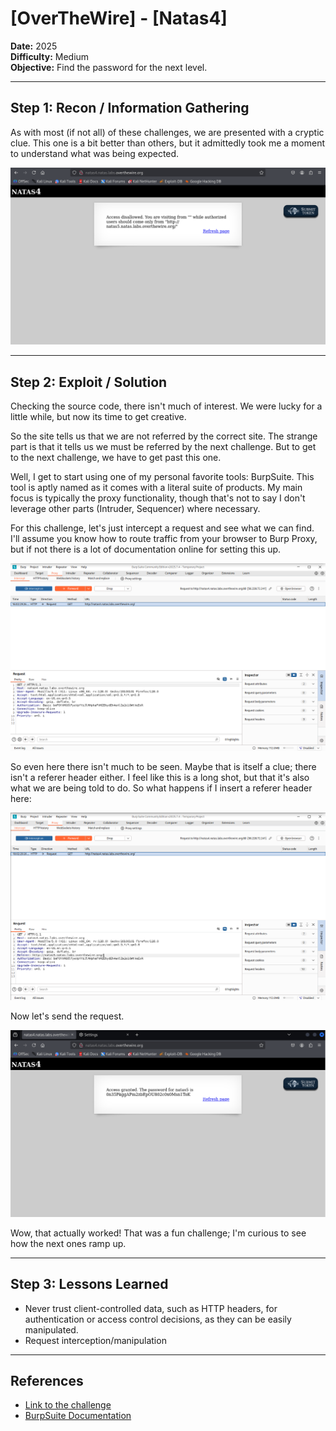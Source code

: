 # [OverTheWire] - [Natas4]

**Date:** 2025  
**Difficulty:** Medium  
**Objective:** Find the password for the next level.

---

## Step 1: Recon / Information Gathering
As with most (if not all) of these challenges, we are presented with a cryptic clue. This one is a bit better than others, but it admittedly took me a moment to understand what was being expected.

![Screenshot of challenge text](/Assets/natas4.png)

---

## Step 2: Exploit / Solution

Checking the source code, there isn't much of interest. We were lucky for a little while, but now its time to get creative. 

So the site tells us that we are not referred by the correct site. The strange part is that it tells us we must be referred by the next challenge. But to get to the next challenge, we have to get past this one. 

Well, I get to start using one of my personal favorite tools: BurpSuite. This tool is aptly named as it comes with a literal suite of products. My main focus is typically the proxy functionality, though that's not to say I don't leverage other parts (Intruder, Sequencer) where necessary.

For this challenge, let's just intercept a request and see what we can find. I'll assume you know how to route traffic from your browser to Burp Proxy, but if not there is a lot of documentation online for setting this up. 

![Screenshot of request](/Assets/natas4_request.png)

So even here there isn't much to be seen. Maybe that is itself a clue; there isn't a referer header either. I feel like this is a long shot, but that it's also what we are being told to do. So what happens if I insert a referer header here:

![Screenshot of challenge text](/Assets/natas4_referer.png)

Now let's send the request. 

![Screenshot of challenge text](/Assets/natas4_reveal.png)

Wow, that actually worked! That was a fun challenge; I'm curious to see how the next ones ramp up.

---

## Step 3: Lessons Learned
- Never trust client-controlled data, such as HTTP headers, for authentication or access control decisions, as they can be easily manipulated.   
- Request interception/manipulation  


---

## References
- [Link to the challenge](https://overthewire.org/wargames/natas/natas4.html)  
- [BurpSuite Documentation](https://portswigger.net/burp/documentation/contents)